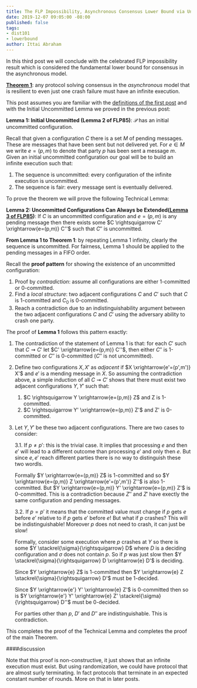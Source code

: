 ```yaml
---
title: The FLP Impossibility, Asynchronous Consensus Lower Bound via Uncommitted Configurations
date: 2019-12-07 09:05:00 -08:00
published: false
tags:
- dist101
- lowerbound
author: Ittai Abraham
---
```


In this third post we will conclude with the celebrated FLP impossibility result which is considered the fundamental lower bound for consensus in the asynchronous model.

**[Theorem 1](https://groups.csail.mit.edu/tds/papers/Lynch/jacm85.pdf)**: any protocol solving consensus in the *asynchronous* model that is resilient to even just one crash failure must have an infinite execution.



This post assumes you are familiar with the [definitions of the first post](...) and with the Initial Uncommitted Lemma we proved in the previous post:


**Lemma 1: Initial Uncommitted (Lemma 2 of FLP85)**: $\mathcal{P}$ has an initial uncommitted configuration.

Recall that given a configuration $C$ there is a set $M$ of pending messages. These are messages that have been sent but not delivered yet. For $e \in M$ we write $e=(p,m)$ to denote that party $p$ has been sent a message $m$. Given an initial uncommitted configuration our goal will be to build an infinite execution such that:
1. The sequence is uncommitted: every configuration of the infinite execution is uncommitted.
2. The sequence is fair: every message sent is eventually delivered.

To prove the theorem we will prove the following Technical Lemma:

**Lemma 2: Uncommitted Configurations Can Always be Extended([Lemma 3 of FLP85](https://groups.csail.mit.edu/tds/papers/Lynch/jacm85.pdf))**: If $C$ is an uncommitted configuration and $e=(p,m)$ is any pending message then there exists some $C \rightsquigarrow C' \xrightarrow{e=(p,m)} C''$ such that $C''$ is uncommitted.

**From Lemma 1 to Theorem 1**: by repeating Lemma 1 infinity, clearly the sequence is uncommitted. For fairness, Lemma 1 should be applied to the pending messages in a FIFO order.



Recall the **proof pattern** for showing the existence of an uncommitted configuration:
1. Proof by *contradiction*: assume all configurations are either 1-committed or 0-committed.
2. Find a *local structure*: two adjacent configurations $C$ and $C'$ such that $C$ is 1-committed and $C_0$ is 0-committed.
3. Reach a contradiction due to an indistinguishability argument between the two adjacent configurations $C$ and $C'$ using the adversary ability to crash one party.



The proof of **Lemma 1** follows this pattern exactly:
1. The contradiction of the statement of Lemma 1 is that: for each $C'$ such that  $C \rightsquigarrow C'$ let  $C' \xrightarrow{e=(p,m)} C''$, then either $C''$ is 1-committed or $C''$ is 0-committed ($C''$ is not uncommitted).
2. Define two configurations $X,X'$ as *adjacent* if $X \xrightarrow{e'=(p',m')} X'$ and $e'$ is a mending message in $X$. So assuming the contradiction above, a simple induction of all $C \rightsquigarrow C'$ shows that there must exist two adjacent configurations $Y,Y'$ such that:
    1. $C \rightsquigarrow Y \xrightarrow{e=(p,m)} Z$ and Z is 1-committed.
    2. $C \rightsquigarrow Y' \xrightarrow{e=(p,m)} Z'$ and Z' is 0-committed.
3. Let $Y,Y'$ be these two adjacent configurations. There are two cases to consider:

    3.1. If $p \neq p'$: this is the trivial case. It implies that processing $e$ and then $e'$ will lead to a different outcome than processing $e'$ and only then $e$. But since $e,e'$ reach different parties there is no way to distinguish these two wordls.

    Formally $Y \xrightarrow{e=(p,m)} Z$ is 1-committed and so  $Y \xrightarrow{e=(p,m)} Z \xrightarrow{e'=(p',m')} Z''$ is also 1-committed. But $Y \xrightarrow{e=(p,m)} Y' \xrightarrow{e=(p,m)} Z'$ is 0-committed. This is a contradiction because $Z''$ and $Z'$ have exectly the same configuration and pending messages.


    3.2. If $p=p'$ it means that the committed value must change if $p$ gets $e$ before $e'$ relative to if $p$ gets $e'$ before $e$! But what if $p$ crashes? This will be indistinguishable! Moreover $p$ does not need to crash, it can just be slow!

    Formally, consider some execution where $p$ crashes at $Y$ so there is some $Y \stackrel{\sigma}{\rightsquigarrow} D$ where $D$ is a deciding configuration and $\sigma$ does not contain $p$. So if $p$ was just slow then $Y \stackrel{\sigma}{\rightsquigarrow} D \xrightarrow{e} D'$ is deciding.

    Since $Y \xrightarrow{e} Z$ is 1-committed then $Y \xrightarrow{e} Z
    \stackrel{\sigma}{\rightsquigarrow} D'$ must be 1-decided.


    Since $Y \xrightarrow{e'} Y' \xrightarrow{e} Z'$ is 0-committed then so is $Y \xrightarrow{e'} Y' \xrightarrow{e} Z' \stackrel{\sigma}{\rightsquigarrow} D''$ must be 0-decided.

    For parties other than $p$, $D'$ and $D''$ are indistinguishable. This is contradiction.

This completes the proof of the Technical Lemma and completes the proof of the main Theorem.

####discussion

Note that this proof is non-constructive, it just shows that an infinite execution must exist. But using randomization, we could have protocol that are almost surly terminating. In fact protocols that terminate in an expected constant number of rounds. More on that in later posts.
